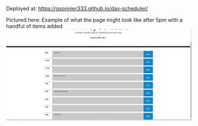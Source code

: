 Deployed at: https://gsonnier333.github.io/day-scheduler/

Pictured here: Example of what the page might look like after 5pm with a handful of items added
!["Page example after 5pm"](./Assets/page-example.PNG)
